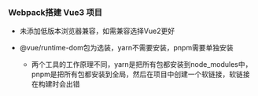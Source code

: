 

### Webpack搭建 Vue3 项目

- 未添加低版本浏览器兼容，如需兼容选择Vue2更好

- @vue/runtime-dom包为选装，yarn不需要安装，pnpm需要单独安装

  - 两个工具的工作原理不同，yarn是把所有包都安装到node_modules中，pnpm是把所有包都安装到全局，然后在项目中创建一个软链接，软链接在构建时会出错
